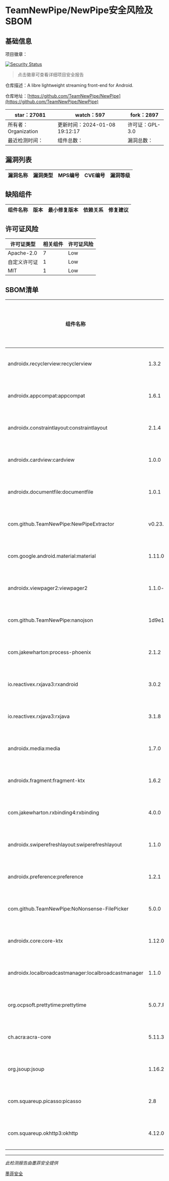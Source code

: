 # TeamNewPipe/NewPipe安全风险及SBOM

## 基础信息

项目徽章：

[![Security Status](https://www.murphysec.com/platform3/v31/badge/1744420992620478464.svg)](https://www.murphysec.com/console/report/1691510343439634432/1744420992620478464)

> 点击徽章可查看详细项目安全报告

仓库描述：A libre lightweight streaming front-end for Android.

仓库地址：[https://github.com/TeamNewPipe/NewPipe](https://github.com/TeamNewPipe/NewPipe)

| star：27081 | watch：597 | fork：2897 |
| ----------- | -------------- | ------------ |
| 所有者：Organization | 更新时间：2024-01-08 19:12:17 | 许可证：GPL-3.0 |
| 最近检测时间： | 组件总数： | 漏洞总数： |




## 漏洞列表

| 漏洞名称 | 漏洞类型 | MPS编号 | CVE编号 | 漏洞等级 |
| ------- | ------ | ------- | ------ | ----- |





## 缺陷组件

| 组件名称 | 版本 | 最小修复版本 | 依赖关系 | 修复建议 |
| -------- | ---- | ------------ | -------- | -------- |





## 许可证风险

| 许可证类型 | 相关组件 | 许可证风险 |
| ---------- | -------- | ---------- |
|Apache-2.0|7|Low|
|自定义许可证|1|Low|
|MIT|1|Low|




## SBOM清单

| 组件名称 | 组件版本 | 是否直接依赖 | 仓库 |
| -------- | -------- | ------------ | ---- |
|androidx.recyclerview:recyclerview|1.3.2|直接依赖|maven|
|androidx.appcompat:appcompat|1.6.1|直接依赖|maven|
|androidx.constraintlayout:constraintlayout|2.1.4|直接依赖|maven|
|androidx.cardview:cardview|1.0.0|直接依赖|maven|
|androidx.documentfile:documentfile|1.0.1|直接依赖|maven|
|com.github.TeamNewPipe:NewPipeExtractor|v0.23.1|直接依赖|maven|
|com.google.android.material:material|1.11.0|直接依赖|maven|
|androidx.viewpager2:viewpager2|1.1.0-beta02|直接依赖|maven|
|com.github.TeamNewPipe:nanojson|1d9e1aea9049fc9f85e68b43ba39fe7be1c1f751|直接依赖|maven|
|com.jakewharton:process-phoenix|2.1.2|直接依赖|maven|
|io.reactivex.rxjava3:rxandroid|3.0.2|直接依赖|maven|
|io.reactivex.rxjava3:rxjava|3.1.8|直接依赖|maven|
|androidx.media:media|1.7.0|直接依赖|maven|
|androidx.fragment:fragment-ktx|1.6.2|直接依赖|maven|
|com.jakewharton.rxbinding4:rxbinding|4.0.0|直接依赖|maven|
|androidx.swiperefreshlayout:swiperefreshlayout|1.1.0|直接依赖|maven|
|androidx.preference:preference|1.2.1|直接依赖|maven|
|com.github.TeamNewPipe:NoNonsense-FilePicker|5.0.0|直接依赖|maven|
|androidx.core:core-ktx|1.12.0|直接依赖|maven|
|androidx.localbroadcastmanager:localbroadcastmanager|1.1.0|直接依赖|maven|
|org.ocpsoft.prettytime:prettytime|5.0.7.Final|直接依赖|maven|
|ch.acra:acra-core|5.11.3|直接依赖|maven|
|org.jsoup:jsoup|1.16.2|直接依赖|maven|
|com.squareup.picasso:picasso|2.8|直接依赖|maven|
|com.squareup.okhttp3:okhttp|4.12.0|直接依赖|maven|


------

*此检测报告由墨菲安全提供*

[墨菲安全](www.murphysec.com)